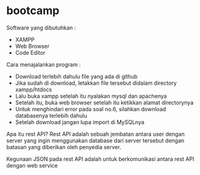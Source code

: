 # bootcamp
Software yang dibutuhkan : 
- XAMPP
- Web Browser
- Code Editor

Cara menajalankan program : 
- Download terlebih dahulu file yang ada di github
- Jika sudah di download, letakkan file tersebut didalam directory xampp/htdocs
- Lalu buka xampp setelah itu nyalakan mysql dan apachenya
- Setelah itu, buka web browser setelah itu ketikkan alamat directorynya
- Untuk menghindari error pada soal no.6, silahkan download databasenya terlebih dahulu
- Setelah download jangan lupa import di MySQLnya

Apa itu rest API? Rest API adalah sebuah jembatan antara user dengan server yang ingin menggunakan database dari server tersebut dengan batasan yang diberikan oleh penyedia server.

Kegunaan JSON pada rest API adalah untuk berkomunikasi antara rest API dengan web service

